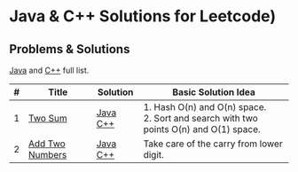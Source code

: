 # Java & C++ Solutions for Leetcode)

## Problems & Solutions

[Java](https://github.com/qiyuangong/leetcode/tree/master/java) and [C++](https://github.com/qiyuangong/leetcode/tree/master/cpp) full list.

| # | Title | Solution | Basic Solution Idea |
|---| ----- | -------- | --------------------- |
| 1 | [Two Sum](https://leetcode.com/problems/two-sum/) | [Java](https://github.com/umsh1ume/letsleet/blob/master/cpp/001_Two_Sum.java) [C++](https://github.com/qiyuangong/leetcode/blob/master/java/001_Two_Sum.java) | 1. Hash O(n) and O(n) space.<br>2. Sort and search with two points O(n) and O(1) space. |
| 2 | [Add Two Numbers](https://leetcode.com/problems/add-two-numbers/) | [Java](https://github.com/qiyuangong/leetcode/blob/master/python/002_Add_Two_Numbers.cpp) [C++](https://github.com/qiyuangong/leetcode/blob/master/java/002_Add_Two_Numbers.java) | Take care of the carry from lower digit.
